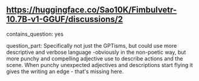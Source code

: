 ## https://huggingface.co/Sao10K/Fimbulvetr-10.7B-v1-GGUF/discussions/2

contains_question: yes

question_part: Specifically not just the GPTisms, but could use more descriptive and verbose language -obviously in the non-poetic way, but more punchy and compelling adjective use to describe actions and the scene. When punchy unexpected adjectives and descriptions start flying it gives the writing an edge - that's missing here. 